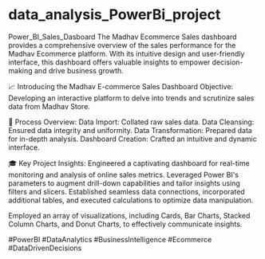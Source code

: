 # data_analysis_PowerBi_project
Power_BI_Sales_Dasboard The Madhav Ecommerce Sales dashboard provides a comprehensive overview of the sales performance for the Madhav Ecommerce platform. With its intuitive design and user-friendly interface, this dashboard offers valuable insights to empower decision-making and drive business growth.

📈 Introducing the Madhav E-commerce Sales Dashboard
Objective: Developing an interactive platform to delve into trends and scrutinize sales data from Madhav Store.

🔻 Process Overview:
Data Import: Collated raw sales data.
Data Cleansing: Ensured data integrity and uniformity.
Data Transformation: Prepared data for in-depth analysis.
Dashboard Creation: Crafted an intuitive and dynamic interface.

🎓 Key Project Insights:
Engineered a captivating dashboard for real-time monitoring and analysis of online sales metrics.
Leveraged Power BI's parameters to augment drill-down capabilities and tailor insights using filters and slicers.
Established seamless data connections, incorporated additional tables, and executed calculations to optimize data manipulation.

Employed an array of visualizations, including Cards, Bar Charts, Stacked Column Charts, and Donut Charts, to effectively communicate insights.


#PowerBI #DataAnalytics #BusinessIntelligence #Ecommerce #DataDrivenDecisions
